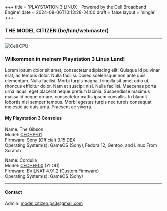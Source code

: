 +++
title = 'PLAYSTATION 3 LINUX - Powered by the Cell Broadband Engine'
date = 2024-08-06T10:13:28-04:00
draft = false
layout = 'single'
+++

### THE MODEL CITIZEN (he/him/webmaster)

---

![Cell CPU](/pics/cell_cpu_320.png)

### **Wilkommen in meinem Playstation 3 Linux Land!**

Lorem ipsum dolor sit amet, consectetur adipiscing elit. Quisque id pulvinar erat, ac tempus dolor. Nulla facilisi. Donec scelerisque non ante quis elementum. Nulla facilisi. Morbi turpis magna, fringilla sit amet odio ut, rhoncus efficitur dolor. Nam et suscipit nisi. Nulla facilisi. Maecenas porta urna lacus, eget placerat neque pretium lacinia. Suspendisse maximus massa id neque ornare, consectetur mattis ipsum convallis. In blandit lobortis nisi semper tempus. Morbi egestas turpis nec turpis consequat molestie ac quis urna. Praesent ac viverra.

#### My Playstation 3 Consoles

Name: The Gibson  
Model: [CECHP-01](https://www.psdevwiki.com/ps3/CECHPxx)  
Firmware: Sony (Official) 3.15 DEX  
Operating System(s): GameOS (Sony), Fedora 12, Gentoo, and Linux From Scratch

Name: Cordulla  
Model: [CECHH-00](https://www.psdevwiki.com/ps3/CECHHxx) (YLOD)  
Firmware: EVILNAT 4.91.2 (Custom Firmware)  
Operating System(s): GameOS (Sony)

---

#### Contact  

Admin: [model.citizen.ps3@gmail.com](mailto)

